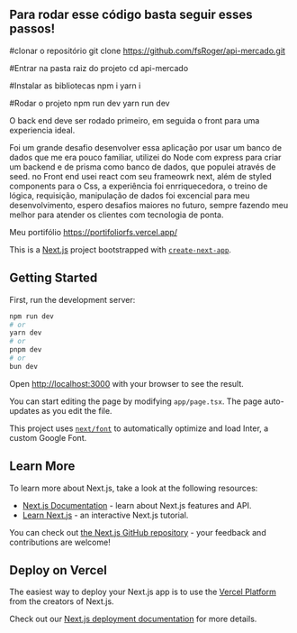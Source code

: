 Para rodar esse código basta seguir esses passos!
-------------------------------------------------

#clonar o repositório
git clone https://github.com/fsRoger/api-mercado.git

#Entrar na pasta raiz do projeto
cd api-mercado

#Instalar as bibliotecas
npm i 
yarn i

#Rodar o projeto
npm run dev
yarn run dev

O back end deve ser rodado primeiro, em seguida o front
para uma experiencia ideal.

Foi um grande desafio desenvolver essa aplicação por usar um banco de dados que me era pouco familiar, utilizei do Node com express para criar um backend e de prisma como banco de dados, que populei através de seed. no Front end usei react com seu frameowrk next, além de styled components para o Css, a experiência foi enrriquecedora, o treino de lógica, requisição, manipulação de dados foi excencial para meu desenvolvimento, espero desafios maiores no futuro, sempre fazendo meu melhor para atender os clientes com tecnologia de ponta.

Meu portifólio https://portifoliorfs.vercel.app/


This is a [Next.js](https://nextjs.org/) project bootstrapped with [`create-next-app`](https://github.com/vercel/next.js/tree/canary/packages/create-next-app).

## Getting Started

First, run the development server:

```bash
npm run dev
# or
yarn dev
# or
pnpm dev
# or
bun dev
```

Open [http://localhost:3000](http://localhost:3000) with your browser to see the result.

You can start editing the page by modifying `app/page.tsx`. The page auto-updates as you edit the file.

This project uses [`next/font`](https://nextjs.org/docs/basic-features/font-optimization) to automatically optimize and load Inter, a custom Google Font.

## Learn More

To learn more about Next.js, take a look at the following resources:

- [Next.js Documentation](https://nextjs.org/docs) - learn about Next.js features and API.
- [Learn Next.js](https://nextjs.org/learn) - an interactive Next.js tutorial.

You can check out [the Next.js GitHub repository](https://github.com/vercel/next.js/) - your feedback and contributions are welcome!

## Deploy on Vercel

The easiest way to deploy your Next.js app is to use the [Vercel Platform](https://vercel.com/new?utm_medium=default-template&filter=next.js&utm_source=create-next-app&utm_campaign=create-next-app-readme) from the creators of Next.js.

Check out our [Next.js deployment documentation](https://nextjs.org/docs/deployment) for more details.
